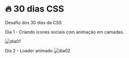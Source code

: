 #  🔥 30 dias CSS
Desafio dos 30 dias de CSS

Dia 1 - Criando ícones sociais com animação em camadas. 

![dia01](https://user-images.githubusercontent.com/37448340/87863730-bdeb0580-c934-11ea-84d4-d85ec4539183.gif)


Dia 2 - Loader animado 
![dia02](https://user-images.githubusercontent.com/37448340/87999843-769a7b80-cad2-11ea-9e1a-2958e9c14f76.gif)